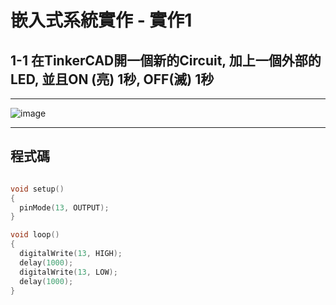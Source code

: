 
# 嵌入式系統實作 - 實作1

##  1-1 在TinkerCAD開一個新的Circuit, 加上一個外部的LED, 並且ON (亮) 1秒, OFF(滅) 1秒

---

![image](https://user-images.githubusercontent.com/63353432/132113779-7f5ee648-9461-446a-8a81-9a51ebf94ad0.png)

---

## 程式碼

````C

void setup()
{
  pinMode(13, OUTPUT);
}

void loop()
{
  digitalWrite(13, HIGH);
  delay(1000); 
  digitalWrite(13, LOW);
  delay(1000); 
}
````
